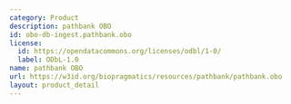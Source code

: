 ```yaml
---
category: Product
description: pathbank OBO
id: obo-db-ingest.pathbank.obo
license:
  id: https://opendatacommons.org/licenses/odbl/1-0/
  label: ODbL-1.0
name: pathbank OBO
url: https://w3id.org/biopragmatics/resources/pathbank/pathbank.obo
layout: product_detail
---
```


